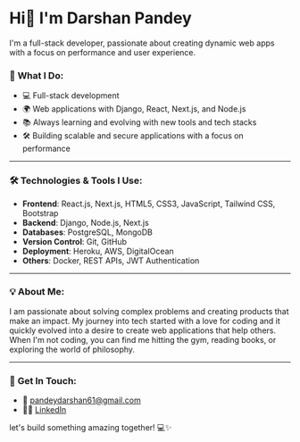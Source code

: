 # Hi👋 I'm Darshan Pandey
I'm a full-stack developer, passionate about creating dynamic web apps with a focus on performance and user experience.

### 🚀 **What I Do**:
- 💻 Full-stack development
- 🌍 Web applications with Django, React, Next.js, and Node.js
- 📚 Always learning and evolving with new tools and tech stacks
- 🛠️ Building scalable and secure applications with a focus on performance

---

### 🛠 **Technologies & Tools I Use**:
- **Frontend**: React.js, Next.js, HTML5, CSS3, JavaScript, Tailwind CSS, Bootstrap
- **Backend**: Django, Node.js, Next.js
- **Databases**: PostgreSQL, MongoDB
- **Version Control**: Git, GitHub
- **Deployment**: Heroku, AWS, DigitalOcean
- **Others**: Docker, REST APIs, JWT Authentication

---

### 💡 **About Me**:

I am passionate about solving complex problems and creating products that make an impact. My journey into tech started with a love for coding and it quickly evolved into a desire to create web applications that help others. When I'm not coding, you can find me hitting the gym, reading books, or exploring the world of philosophy.

---

### 📍 **Get In Touch**:
- 📧 [pandeydarshan61@gmail.com](mailto:pandeydarshan61@gmail.com)
- 🧑‍💻 [LinkedIn](https://www.linkedin.com/in/darshan-pandey/)

let's build something amazing together! 💻✨
